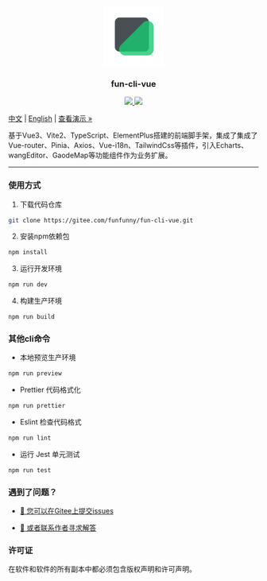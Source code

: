 <p align="center">
  <img src="docs/logo.png" alt="Logo" width="120" height="auto">
</p>

<h3 align="center">fun-cli-vue</h3>

<p align="center">
  <a href="">
    <img src="https://img.shields.io/github/license/wangfunfun/fun-cli-vue">
  </a>
  <a href="https://www.npmjs.com/package/fun-cli-vue">
    <img src="https://img.shields.io/npm/v/fun-cli-vue">
  </a>
  <br>
</p>


[中文](/README.zh.md) | [English](/README.md) | [查看演示 »](https://wangfunfun.gitee.io/fun-cli-vue)

基于Vue3、Vite2、TypeScript、ElementPlus搭建的前端脚手架，集成了集成了Vue-router、Pinia、Axios、Vue-i18n、TailwindCss等插件，引入Echarts、wangEditor、GaodeMap等功能组件作为业务扩展。

-----------------------------
 
### 使用方式

1. 下载代码仓库

```sh
git clone https://gitee.com/funfunny/fun-cli-vue.git
```

2. 安装npm依赖包
   
```sh
npm install
```

3. 运行开发环境

```sh
npm run dev
```

4. 构建生产环境

```sh
npm run build
```

### 其他cli命令

- 本地预览生产环境

```sh
npm run preview
```

- Prettier 代码格式化

```sh
npm run prettier
```

- Eslint 检查代码格式

```sh
npm run lint
```

- 运行 Jest 单元测试

```sh
npm run test
```


### 遇到了问题？

- [🧩 您可以在Gitee上提交issues  ](https://gitee.com/funfunny/fun-cli-vue/issues/new)

- <a href="mailto:15376960583@189.cn">📮 或者联系作者寻求解答</a>

### 许可证

在软件和软件的所有副本中都必须包含版权声明和许可声明。
